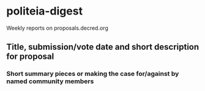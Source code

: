 # politeia-digest
Weekly reports on proposals.decred.org

## Title, submission/vote date and short description for proposal

### Short summary pieces or making the case for/against by named community members
